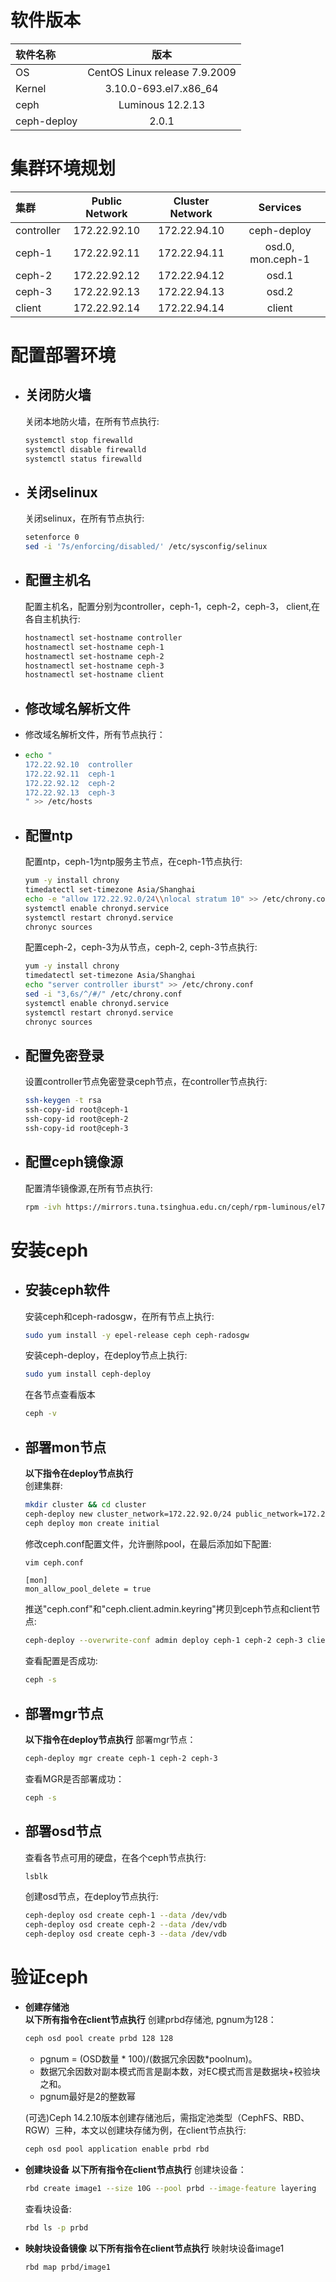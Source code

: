 
# **软件版本**
|软件名称|版本|
|:-|:-:|
|OS| CentOS Linux release 7.9.2009|
|Kernel| 3.10.0-693.el7.x86_64|
|ceph| Luminous 12.2.13|
|ceph-deploy| 2.0.1 |


# **集群环境规划**
| 集群 | Public Network | Cluster Network|Services|
|:-|:-:|:-:|:-:|
| controller| 172.22.92.10| 172.22.94.10|ceph-deploy|
| ceph-1| 172.22.92.11| 172.22.94.11|osd.0, mon.ceph-1|
| ceph-2| 172.22.92.12| 172.22.94.12|osd.1|
| ceph-3| 172.22.92.13| 172.22.94.13|osd.2|
| client| 172.22.92.14| 172.22.94.14|client|


# **配置部署环境**

* ## **关闭防火墙**  
  关闭本地防火墙，在所有节点执行:
  ```sh
  systemctl stop firewalld
  systemctl disable firewalld
  systemctl status firewalld
  ```
* ## 关闭selinux
  关闭selinux，在所有节点执行:
  ```sh
  setenforce 0
  sed -i '7s/enforcing/disabled/' /etc/sysconfig/selinux
  ```
    
* ## **配置主机名**  
  配置主机名，配置分别为controller，ceph-1，ceph-2，ceph-3， client,在各自主机执行:
  ```sh
  hostnamectl set-hostname controller
  hostnamectl set-hostname ceph-1
  hostnamectl set-hostname ceph-2
  hostnamectl set-hostname ceph-3
  hostnamectl set-hostname client
  ```
* ## 修改域名解析文件
* 修改域名解析文件，所有节点执行：
* ```sh
  echo "
  172.22.92.10  controller
  172.22.92.11  ceph-1
  172.22.92.12  ceph-2
  172.22.92.13  ceph-3
  " >> /etc/hosts
  ```
* ## **配置ntp**
  配置ntp，ceph-1为ntp服务主节点，在ceph-1节点执行:
  ```sh
  yum -y install chrony
  timedatectl set-timezone Asia/Shanghai
  echo -e "allow 172.22.92.0/24\\nlocal stratum 10" >> /etc/chrony.conf
  systemctl enable chronyd.service
  systemctl restart chronyd.service
  chronyc sources
  ```
  配置ceph-2，ceph-3为从节点，ceph-2, ceph-3节点执行:
  ```sh
  yum -y install chrony
  timedatectl set-timezone Asia/Shanghai
  echo "server controller iburst" >> /etc/chrony.conf
  sed -i "3,6s/^/#/" /etc/chrony.conf
  systemctl enable chronyd.service
  systemctl restart chronyd.service
  chronyc sources
  ```

* ## **配置免密登录**
  设置controller节点免密登录ceph节点，在controller节点执行:
  ```sh
  ssh-keygen -t rsa
  ssh-copy-id root@ceph-1
  ssh-copy-id root@ceph-2
  ssh-copy-id root@ceph-3
  ```
* ## **配置ceph镜像源**
  配置清华镜像源,在所有节点执行:
  ```sh
  rpm -ivh https://mirrors.tuna.tsinghua.edu.cn/ceph/rpm-luminous/el7/noarch/ceph-release-1-1.el7.noarch.rpm
  ```

# **安装ceph**
* ## **安装ceph软件**
    安装ceph和ceph-radosgw，在所有节点上执行:
    ```sh
    sudo yum install -y epel-release ceph ceph-radosgw
    ```
    安装ceph-deploy，在deploy节点上执行:
    ```sh
    sudo yum install ceph-deploy
    ```
    在各节点查看版本
    ```sh
    ceph -v 
    ```
* ## **部署mon节点**
    **以下指令在deploy节点执行**  
    创建集群:
    ```sh
    mkdir cluster && cd cluster
    ceph-deploy new cluster_network=172.22.92.0/24 public_network=172.22.94.0/24 ceph-1 ceph-2 ceph-3
    ceph deploy mon create initial
    ```
    修改ceph.conf配置文件，允许删除pool，在最后添加如下配置:
    ```sh
    vim ceph.conf
    ```
    ```
    [mon]
    mon_allow_pool_delete = true
    ```
    推送"ceph.conf"和"ceph.client.admin.keyring"拷贝到ceph节点和client节点:
    ```sh
    ceph-deploy --overwrite-conf admin deploy ceph-1 ceph-2 ceph-3 client
    ```
    查看配置是否成功:
    ```sh
    ceph -s
    ```
* ## **部署mgr节点**
    **以下指令在deploy节点执行**
    部署mgr节点：
    ```sh
    ceph-deploy mgr create ceph-1 ceph-2 ceph-3
    ```
    查看MGR是否部署成功：
    ```sh
    ceph -s
    ```
* ## **部署osd节点**
    查看各节点可用的硬盘，在各个ceph节点执行:
    ```sh
    lsblk
    ```
    创建osd节点，在deploy节点执行:
    ```sh
    ceph-deploy osd create ceph-1 --data /dev/vdb
    ceph-deploy osd create ceph-2 --data /dev/vdb
    ceph-deploy osd create ceph-3 --data /dev/vdb
    ```
# 验证ceph
* **创建存储池**  
    **以下所有指令在client节点执行**
    创建prbd存储池, pgnum为128：
    ```sh
    ceph osd pool create prbd 128 128
    ```
    * pgnum = (OSD数量 * 100)/(数据冗余因数*poolnum)。  
    * 数据冗余因数对副本模式而言是副本数，对EC模式而言是数据块+校验块之和。  
    * pgnum最好是2的整数幂
  
    (可选)Ceph 14.2.10版本创建存储池后，需指定池类型（CephFS、RBD、RGW）三种，本文以创建块存储为例，在client节点执行:
    ```sh
    ceph osd pool application enable prbd rbd
    ```

* **创建块设备**
    **以下所有指令在client节点执行**
    创建块设备：
    ```sh
    rbd create image1 --size 10G --pool prbd --image-feature layering
    ```
    查看块设备:
    ```sh
    rbd ls -p prbd
    ```
* **映射块设备镜像**
    **以下所有指令在client节点执行**
    映射块设备image1
    ```sh
    rbd map prbd/image1
    ```
    
    




